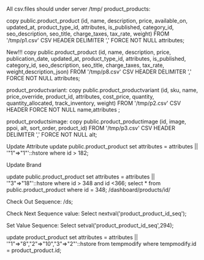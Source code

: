 All csv.files should under server /tmp/
product_products:

copy public.product_product (id, name, description, price, available_on, updated_at, product_type_id, attributes, is_published, category_id, seo_description, seo_title, charge_taxes, tax_rate, weight) FROM '/tmp/p1.csv' CSV HEADER DELIMITER ',' FORCE NOT NULL attributes;


New!!!
copy public.product_product (id, name, description, price, publication_date, updated_at, product_type_id, attributes, is_published, category_id, seo_description, seo_title, charge_taxes, tax_rate, weight,description_json) FROM '/tmp/p8.csv' CSV HEADER DELIMITER ',' FORCE NOT NULL attributes;


product_productvariant:
copy public.product_productvariant (id, sku, name, price_override, product_id, attributes, cost_price, quantity, quantity_allocated, track_inventory, weight) FROM '/tmp/p2.csv' CSV HEADER FORCE NOT NULL name,attributes ;


product_productsimage:
copy public.product_productimage (id, image, ppoi, alt, sort_order, product_id) FROM '/tmp/p3.csv' CSV HEADER DELIMITER ',' FORCE NOT NULL alt;



Update Attribute
update public.product_product set attributes = attributes || '"1"=>"1"'::hstore where id > 182;

Update Brand

update public.product_product set attributes = attributes || '"3"=>"18"'::hstore where id > 348 and id <366;
select * from public.product_product where id = 348;
/dashboard/products/id/

Check Out Sequence:
/ds;

Check Next Sequence value:
Select nextval('product_product_id_seq');

Set Value Sequence:
Select setval('product_product_id_seq',294);


update product_product
set attributes = attributes || '"1"=>"8","2"=>"10","3"=>"2"'::hstore
from tempmodify
where tempmodify.id = product_product.id;
